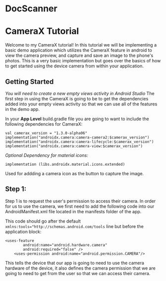 # DocScanner

# CameraX Tutorial
Welcome to my CameraX tutorial! In this tutorial we will be implementing a basic demo application which utilizes the CameraX feature in android to view the camera preview, and capture and save an image to the phone's photos. This is a very basic implementation but goes over the basics of how to get started using the device camera from within your application.

## Getting Started
*You will need to create a new empty views activity in Android Studio*
The first step in using the CameraX is going to be to get the dependencies added into your empty views activity so that we can use all of the features in the demo app.

In your **App Level** build.gradle file you are going to want to include the following dependencies for CameraX:
```
val camerax_version = "1.3.0-alpha06"
implementation("androidx.camera:camera-camera2:$camerax_version")
implementation("androidx.camera:camera-lifecycle:$camerax_version")
implementation("androidx.camera:camera-view:$camerax_version")
```
*Optional Dependency for material icons:*
```
implementation (libs.androidx.material.icons.extended)
```
Used for addding a camera icon as the button to capture the image.

## Step 1:
Step 1 is to request the user's permission to access their camera. In order for us to use the camera, we first need to add the following code into our AndroidManifest.xml file located in the manifests folder of the app.

This code should go after the default ```xmlns:tools="http://schemas.android.com/tools``` line but before the application block:
```
<uses-feature
        android:name="android.hardware.camera"
        android:required="false" />
    <uses-permission android:name="android.permission.CAMERA"/>
```
This tells the device that our app is going to need to use the camera hardware of the device, it also defines the camera permission that we are going to need to get from the user so that we can access their camera.











